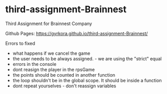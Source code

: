 # third-assignment-Brainnest

Third Assignment for Brainnest Company

Github Pages: https://gyrkora.github.io/third-assignment-Brainnest/

Errors to fixed

- what happens if we cancel the game
- the user needs to be always assigned. - we are using the "strict" equal
- errors in the console
- dont reasign the player in the rpsGame
- the points should be counted in another function
- the loop shouldn't be in the global scope. It should be inside a function
- dont repeat yourselves - don't reassign variables
